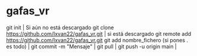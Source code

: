 # gafas_vr

git init |
Si aún no está descargado git clone https://github.com/Ixvan22/gafas_vr.git | si está descargado git remote add https://github.com/Ixvan22/gafas_vr.git
git add nombre_fichero  (si pones . es todo) | 
git commit -m "Mensaje" | 
git pull | 
git push -u origin main |
